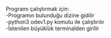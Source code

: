 Programı çalıştırmak için:<br />
-Programın bulunduğu dizine gidilir<br />
-python3 odev1.py komutu ile çalıştırılır<br />
-İstenilen büyüklük terminalden girilir<br />
